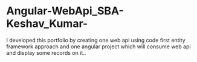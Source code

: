 # Angular-WebApi_SBA-Keshav_Kumar-
I developed this portfolio by creating one web api using code first entity framework approach and one angular project which will consume web api and display some records on it..
